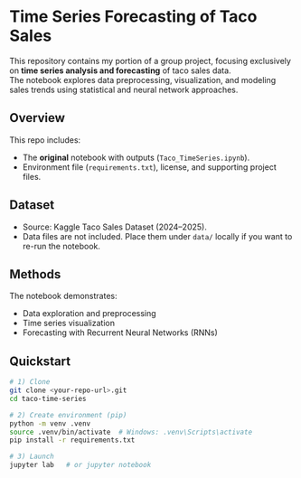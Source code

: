 # Time Series Forecasting of Taco Sales
This repository contains my portion of a group project, focusing exclusively on **time series analysis and forecasting** of taco sales data.  
The notebook explores data preprocessing, visualization, and modeling sales trends using statistical and neural network approaches.

## Overview
This repo includes:
- The **original** notebook with outputs (`Taco_TimeSeries.ipynb`).
- Environment file (`requirements.txt`), license, and supporting project files.

## Dataset
- Source: Kaggle Taco Sales Dataset (2024–2025).  
- Data files are not included. Place them under `data/` locally if you want to re-run the notebook.

## Methods
The notebook demonstrates:
- Data exploration and preprocessing
- Time series visualization
- Forecasting with Recurrent Neural Networks (RNNs)

## Quickstart
```bash
# 1) Clone
git clone <your-repo-url>.git
cd taco-time-series

# 2) Create environment (pip)
python -m venv .venv
source .venv/bin/activate  # Windows: .venv\Scripts\activate
pip install -r requirements.txt

# 3) Launch
jupyter lab   # or jupyter notebook
